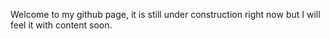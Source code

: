 Welcome to my github page, it is still under construction right now but I will feel it with content soon. 
